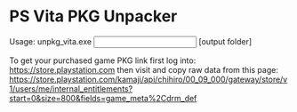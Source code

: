 PS Vita PKG Unpacker
====================
Usage: unpkg_vita.exe <input pkg file> [output folder]

To get your purchased game PKG link first log into: https://store.playstation.com
then visit and copy raw data from this page: https://store.playstation.com/kamaji/api/chihiro/00_09_000/gateway/store/v1/users/me/internal_entitlements?start=0&size=800&fields=game_meta%2Cdrm_def
